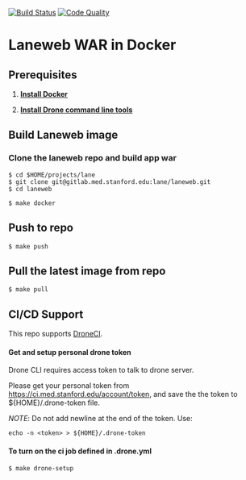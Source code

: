 [![Build Status](https://ci.med.stanford.edu/api/badges/lane/laneweb/status.svg)](https://ci.med.stanford.edu/lane/laneweb)
[![Code Quality](https://sonarqube.med.stanford.edu/api/project_badges/measure?project=lane%3Alaneweb&metric=alert_status)](https://sonarqube.med.stanford.edu/dashboard?id=lane:laneweb)

# Laneweb WAR in Docker

## Prerequisites

1. **[Install Docker](https://www.docker.com/products/docker)**

1. **[Install Drone command line tools](http://readme.drone.io/devs/cli/)**

## Build Laneweb image

### Clone the laneweb repo and build app war
    
```
$ cd $HOME/projects/lane
$ git clone git@gitlab.med.stanford.edu:lane/laneweb.git
$ cd laneweb

$ make docker
```

## Push to repo

```
$ make push
```

## Pull the latest image from repo

```
$ make pull
```
## CI/CD Support

This repo supports [DroneCI](https://ci.med.stanford.edu/lane/laneweb).

#### Get and setup personal drone token
Drone CLI requires access token to talk to drone server.

Please get your personal token from https://ci.med.stanford.edu/account/token, 
and save the the token to ${HOME}/.drone-token file. 

_NOTE_: Do not add newline at the end of the token. Use:

```
echo -n <token> > ${HOME}/.drone-token
```

#### To turn on the ci job defined in .drone.yml

```
$ make drone-setup
```
